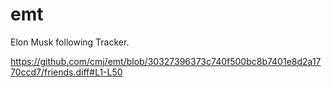 # emt
Elon Musk following Tracker.

https://github.com/cmj/emt/blob/30327396373c740f500bc8b7401e8d2a1770ccd7/friends.diff#L1-L50

